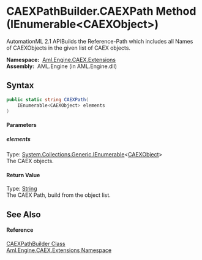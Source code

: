 CAEXPathBuilder.CAEXPath Method (IEnumerable&lt;CAEXObject>)
============================================================
AutomationML 2.1 APIBuilds the Reference-Path which includes all Names of CAEXObjects in the given list of CAEX objects.

  **Namespace:**  [Aml.Engine.CAEX.Extensions][1]  
  **Assembly:**  AML.Engine (in AML.Engine.dll)

Syntax
------

```csharp
public static string CAEXPath(
	IEnumerable<CAEXObject> elements
)
```

#### Parameters

##### *elements*
Type: [System.Collections.Generic.IEnumerable][2]&lt;[CAEXObject][3]>  
The CAEX objects.

#### Return Value
Type: [String][4]  
 The CAEX Path, build from the object list. 

See Also
--------

#### Reference
[CAEXPathBuilder Class][5]  
[Aml.Engine.CAEX.Extensions Namespace][1]  

[1]: ../README.md
[2]: https://docs.microsoft.com/dotnet/api/system.collections.generic.ienumerable-1
[3]: ../../Aml.Engine.CAEX/CAEXObject/README.md
[4]: https://docs.microsoft.com/dotnet/api/system.string
[5]: README.md
[6]: https://www.automationml.org
[7]: ../../icons/logoShade.png